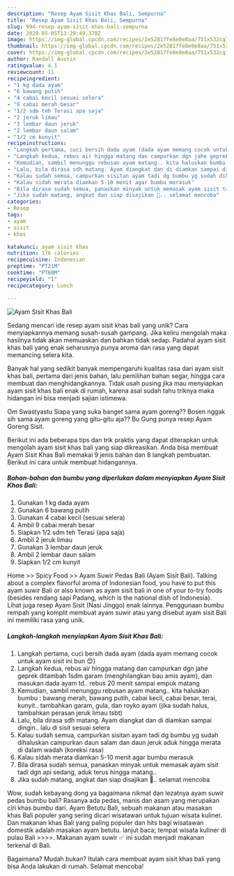 ```yaml
---
description: "Resep Ayam Sisit Khas Bali, Sempurna"
title: "Resep Ayam Sisit Khas Bali, Sempurna"
slug: 994-resep-ayam-sisit-khas-bali-sempurna
date: 2020-05-05T13:29:49.378Z
image: https://img-global.cpcdn.com/recipes/2e52817fe8e0e8aa/751x532cq70/ayam-sisit-khas-bali-foto-resep-utama.jpg
thumbnail: https://img-global.cpcdn.com/recipes/2e52817fe8e0e8aa/751x532cq70/ayam-sisit-khas-bali-foto-resep-utama.jpg
cover: https://img-global.cpcdn.com/recipes/2e52817fe8e0e8aa/751x532cq70/ayam-sisit-khas-bali-foto-resep-utama.jpg
author: Randall Austin
ratingvalue: 4.1
reviewcount: 11
recipeingredient:
- "1 kg dada ayam"
- "6 bawang putih"
- "4 cabai kecil sesuai selera"
- "9 cabai merah besar"
- "1/2 sdm teh Terasi apa saja"
- "2 jeruk limau"
- "3 lembar daun jeruk"
- "2 lembar daun salam"
- "1/2 cm kunyit"
recipeinstructions:
- "Langkah pertama, cuci bersih dada ayam (dada ayam memang cocok untuk ayam sisit ini bun 😊)"
- "Langkah kedua, rebus air hingga matang dan campurkan dgn jahe geprek ditambah 1sdm garam (menghilangkan bau amis ayam), dan masukan dada ayam td.. rebus 20 menit sampai empuk matang"
- "Kemudian, sambil menunggu rebusan ayam matang.. kita haluskan bumbu : bawang merah, bawang putih, cabai kecil, cabai besar, terai, kunyit.. tambahkan garam, gula, dan royko ayam (jika sudah halus, tambahkan perasan jeruk limau tsbt)"
- "Lalu, bila dirasa sdh matang. Ayam diangkat dan di diamkan sampai dingin.. lalu di sisit sesuai selera"
- "Kalau sudah semua, campurkan sisitan ayam tadi dg bumbu yg sudah dihaluskan campurkan daun salam dan daun jeruk aduk hingga merata di dalam wadah (koreksi rasa)"
- "Kalau sidah merata diamkan 5-10 menit agar bumbu merasuk"
- "Bila dirasa sudah semua, panaskan minyak untuk memasak ayam sisit tadi dgn api sedang, aduk terus hingga matang.."
- "Jika sudah matang, angkat dan siap disajikan 🥰.. selamat mencoba"
categories:
- Resep
tags:
- ayam
- sisit
- khas

katakunci: ayam sisit khas 
nutrition: 176 calories
recipecuisine: Indonesian
preptime: "PT21M"
cooktime: "PT60M"
recipeyield: "1"
recipecategory: Lunch

---
```



![Ayam Sisit Khas Bali](https://img-global.cpcdn.com/recipes/2e52817fe8e0e8aa/751x532cq70/ayam-sisit-khas-bali-foto-resep-utama.jpg)

Sedang mencari ide resep ayam sisit khas bali yang unik? Cara menyiapkannya memang susah-susah gampang. Jika keliru mengolah maka hasilnya tidak akan memuaskan dan bahkan tidak sedap. Padahal ayam sisit khas bali yang enak seharusnya punya aroma dan rasa yang dapat memancing selera kita.

Banyak hal yang sedikit banyak mempengaruhi kualitas rasa dari ayam sisit khas bali, pertama dari jenis bahan, lalu pemilihan bahan segar, hingga cara membuat dan menghidangkannya. Tidak usah pusing jika mau menyiapkan ayam sisit khas bali enak di rumah, karena asal sudah tahu triknya maka hidangan ini bisa menjadi sajian istimewa.

Om Swastyastu Siapa yang suka banget sama ayam goreng?? Bosen nggak sih sama ayam goreng yang gitu-gitu aja?? Bu Gung punya resep Ayam Goreng Sisit.


Berikut ini ada beberapa tips dan trik praktis yang dapat diterapkan untuk mengolah ayam sisit khas bali yang siap dikreasikan. Anda bisa membuat Ayam Sisit Khas Bali memakai 9 jenis bahan dan 8 langkah pembuatan. Berikut ini cara untuk membuat hidangannya.

<!--inarticleads1-->

##### Bahan-bahan dan bumbu yang diperlukan dalam menyiapkan Ayam Sisit Khas Bali:

1. Gunakan 1 kg dada ayam
1. Gunakan 6 bawang putih
1. Gunakan 4 cabai kecil (sesuai selera)
1. Ambil 9 cabai merah besar
1. Siapkan 1/2 sdm teh Terasi (apa saja)
1. Ambil 2 jeruk limau
1. Gunakan 3 lembar daun jeruk
1. Ambil 2 lembar daun salam
1. Siapkan 1/2 cm kunyit


Home &gt;&gt; Spicy Food &gt;&gt; Ayam Suwir Pedas Bali (Ayam Sisit Bali). Talking about a complex flavorful aroma of Indonesian food, you have to put this ayam suwir Bali or also known as ayam sisit bali in one of your to-try foods (besides rendang sapi Padang, which is the national dish of Indonesia). Lihat juga resep Ayam Sisit (Nasi Jinggo) enak lainnya. Penggunaan bumbu rempah yang komplit membuat ayam suwir atau yang disebut ayam sisit Bali ini memiliki rasa yang unik. 

<!--inarticleads2-->

##### Langkah-langkah menyiapkan Ayam Sisit Khas Bali:

1. Langkah pertama, cuci bersih dada ayam (dada ayam memang cocok untuk ayam sisit ini bun 😊)
1. Langkah kedua, rebus air hingga matang dan campurkan dgn jahe geprek ditambah 1sdm garam (menghilangkan bau amis ayam), dan masukan dada ayam td.. rebus 20 menit sampai empuk matang
1. Kemudian, sambil menunggu rebusan ayam matang.. kita haluskan bumbu : bawang merah, bawang putih, cabai kecil, cabai besar, terai, kunyit.. tambahkan garam, gula, dan royko ayam (jika sudah halus, tambahkan perasan jeruk limau tsbt)
1. Lalu, bila dirasa sdh matang. Ayam diangkat dan di diamkan sampai dingin.. lalu di sisit sesuai selera
1. Kalau sudah semua, campurkan sisitan ayam tadi dg bumbu yg sudah dihaluskan campurkan daun salam dan daun jeruk aduk hingga merata di dalam wadah (koreksi rasa)
1. Kalau sidah merata diamkan 5-10 menit agar bumbu merasuk
1. Bila dirasa sudah semua, panaskan minyak untuk memasak ayam sisit tadi dgn api sedang, aduk terus hingga matang..
1. Jika sudah matang, angkat dan siap disajikan 🥰.. selamat mencoba


Wow, sudah kebayang dong ya bagaimana nikmat dan lezatnya ayam suwir pedas bumbu bali? Rasanya ada pedas, manis dan asam yang merupakan ciri khas bumbu dari. Ayam Betutu Bali, sebuah makanan atau masakan khas Bali populer yang sering dicari wisatawan untuk tujuan wisata kuliner. Dan makanan khas Bali yang paling populer dan hits bagi wisatawan domestik adalah masakan ayam betutu. lanjut baca; tempat wisata kuliner di pulau Bali &gt;&gt;&gt;&gt;. Makanan ayam suwir ✅ ini sudah menjadi makanan terkenal di Bali. 

Bagaimana? Mudah bukan? Itulah cara membuat ayam sisit khas bali yang bisa Anda lakukan di rumah. Selamat mencoba!
